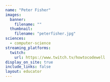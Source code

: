 ```yaml
---
name: "Peter Fisher"
images:
  banner:
    filename: ""
  thumbnail:
    filename: "peterfisher.jpg"
sciences:
  - computer-science
streaming_platforms:
  twitch:
    url: https://www.twitch.tv/howtocodewell
display_on_site: true
include_links: false
layout: educator
---
```

